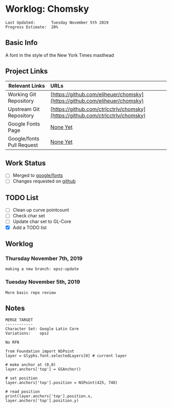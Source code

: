 # Worklog: Chomsky
```
Last Updated:       Tuesday November 5th 2019
Progress Estimate:  20%
```

## Basic Info
A font in the style of the New York Times masthead

## Project Links
| Relevant Links             | URLs                                                                                     |
| ------------------         | :--------------------------------------------------------------------------------------- |
| Working Git Repository     | [https://github.com/eliheuer/chomsky](https://github.com/eliheuer/chomsky)               |
| Upstream Git Repository    | [https://github.com/ctrlcctrlv/chomsky](https://github.com/ctrlcctrlv/chomsky)           |
| Google Fonts Page          | [None Yet](https://fonts.google.com)                                                     |
| Google/fonts Pull Request  | [None Yet](https://github.com/google/fonts/pull/aaaa)                                    |

## Work Status
- [ ] Merged to [google/fonts](https://github.com/google/fonts)
- [ ] Changes requested on [github](https://github.com/google/fonts/pull/aaaa)

## TODO List
- [ ] Clean up curve pointcount
- [ ] Check char set
- [ ] Update char set to GL-Core
- [x] Add a TODO list

## Worklog
### Thursday November 7th, 2019
```
making a new branch: opsz-update
```

### Tuesday November 5th, 2019
```
More basic repo review
```

## Notes
```
MERGE TARGET
------------
Character Set: Google Latin Core
Variations:    opsz
```
```
No RFN
```

```
from Foundation import NSPoint
layer = Glyphs.font.selectedLayers[0] # current layer

# make anchor at (0,0)
layer.anchors['top'] = GSAnchor()

# set position
layer.anchors['top'].position = NSPoint(425, 748)

# read position
print(layer.anchors['top'].position.x, layer.anchors['top'].position.y)
```
